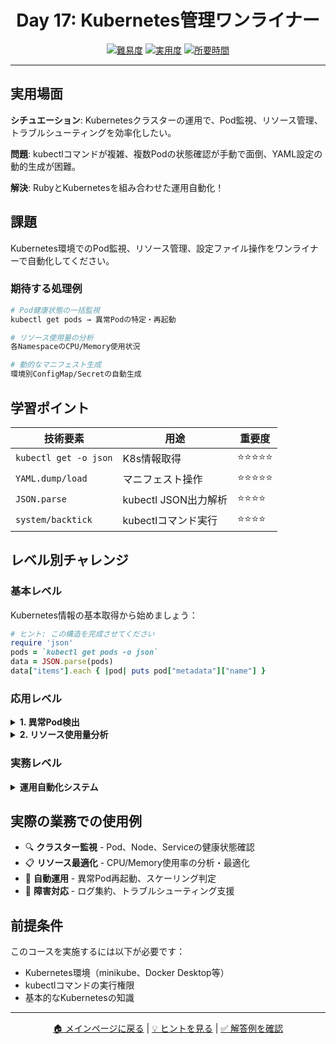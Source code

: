 <div align="center">

# Day 17: Kubernetes管理ワンライナー

[![難易度](https://img.shields.io/badge/難易度-上級-red?style=flat-square)](#)
[![実用度](https://img.shields.io/badge/実用度-⭐⭐⭐⭐⭐-yellow?style=flat-square)](#)
[![所要時間](https://img.shields.io/badge/所要時間-45分-blue?style=flat-square)](#)

</div>

---

## 実用場面

**シチュエーション**: Kubernetesクラスターの運用で、Pod監視、リソース管理、トラブルシューティングを効率化したい。

**問題**: kubectlコマンドが複雑、複数Podの状態確認が手動で面倒、YAML設定の動的生成が困難。

**解決**: RubyとKubernetesを組み合わせた運用自動化！

## 課題

Kubernetes環境でのPod監視、リソース管理、設定ファイル操作をワンライナーで自動化してください。

### 期待する処理例
```bash
# Pod健康状態の一括監視
kubectl get pods → 異常Podの特定・再起動

# リソース使用量の分析
各NamespaceのCPU/Memory使用状況

# 動的なマニフェスト生成
環境別ConfigMap/Secretの自動生成
```

## 学習ポイント

| 技術要素 | 用途 | 重要度 |
|----------|------|--------|
| `kubectl get -o json` | K8s情報取得 | ⭐⭐⭐⭐⭐ |
| `YAML.dump/load` | マニフェスト操作 | ⭐⭐⭐⭐⭐ |
| `JSON.parse` | kubectl JSON出力解析 | ⭐⭐⭐⭐ |
| `system/backtick` | kubectlコマンド実行 | ⭐⭐⭐⭐ |

## レベル別チャレンジ

### 基本レベル
Kubernetes情報の基本取得から始めましょう：

```ruby
# ヒント: この構造を完成させてください
require 'json'
pods = `kubectl get pods -o json`
data = JSON.parse(pods)
data["items"].each { |pod| puts pod["metadata"]["name"] }
```

### 応用レベル

<details>
<summary><strong>1. 異常Pod検出</strong></summary>

```ruby
# Running以外のPodを特定
require 'json'
pods = JSON.parse(`kubectl get pods -o json`)
abnormal = pods["items"].select { |pod| pod["status"]["phase"] != "Running" }
```

</details>

<details>
<summary><strong>2. リソース使用量分析</strong></summary>

```ruby
# Namespace別のPod数とリソース要求
namespaces = `kubectl get namespaces -o name`.lines.map(&:strip)
namespaces.each do |ns|
  pod_count = `kubectl get pods -n #{ns} --no-headers | wc -l`.to_i
  puts "#{ns}: #{pod_count} pods"
end
```

</details>

### 実務レベル

<details>
<summary><strong>運用自動化システム</strong></summary>

クラスター全体の健康監視、自動スケーリング判定、アラート通知を統合したシステムを1行で実装。

</details>

## 実際の業務での使用例

- 🔍 **クラスター監視** - Pod、Node、Serviceの健康状態確認
- 📋 **リソース最適化** - CPU/Memory使用率の分析・最適化
- 🔄 **自動運用** - 異常Pod再起動、スケーリング判定
- 🚨 **障害対応** - ログ集約、トラブルシューティング支援

## 前提条件

このコースを実施するには以下が必要です：

- Kubernetes環境（minikube、Docker Desktop等）
- kubectlコマンドの実行権限
- 基本的なKubernetesの知識

---

<div align="center">

[🏠 メインページに戻る](../../../README.md) | [💡 ヒントを見る](hints.md) | [✅ 解答例を確認](solution.rb)

</div>